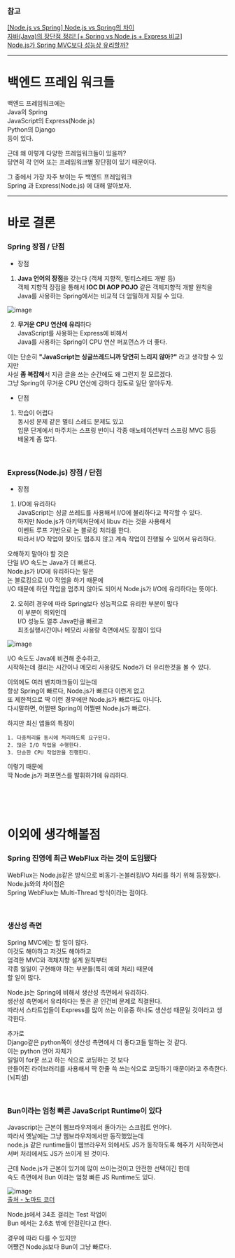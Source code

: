 ### 참고 
[[Node.js vs Spring] Node.js vs Spring의 차이](https://well-made-codestory.tistory.com/31)   
[자바(Java)의 장단점 정리! [+ Spring vs Node.js + Express 비교]](https://jaehoney.tistory.com/167)   
[Node.js가 Spring MVC보다 성능상 유리할까?](https://siyoon210.tistory.com/164)   


---

# 백엔드 프레임 워크들  
백엔드 프레임워크에는  
Java의 Spring  
JavaScript의 Express(Node.js)  
Python의 Django  
등이 있다.  
  
근데 왜 이렇게 다양한 프레임워크들이 있을까?  
당연히 각 언어 또는 프레임워크별 장단점이 있기 때문이다.  
  
그 중에서 가장 자주 보이는 두 백엔드 프레임워크  
Spring 과 Express(Node.js) 에 대해 알아보자.  
  
  ---
  
# 바로 결론
### Spring 장점 / 단점  
- 장점  
1. **Java 언어의 장점**을 갖는다 (객체 지향적, 멀티스레드 개발 등)    
객체 지향적 장점을 통해서 **IOC DI AOP POJO** 같은 객체지향적 개발 원칙을  
Java를 사용하는 Spring에서는 비교적 더 엄밀하게 지킬 수 있다.  

![image](https://user-images.githubusercontent.com/101965836/187692325-91f407b3-27fd-4060-9f15-a556509e7133.png)  
   
2. **무거운 CPU 연산에 유리**하다  
JavaScript를 사용하는 Express에 비해서   
Java를 사용하는 Spring이 CPU 연산 퍼포먼스가 더 좋다.  
  
이는 단순히 **"JavaScript는 싱글쓰레드니까 당연히 느리지 않아?"** 라고 생각할 수 있지만  
사실 **좀 복잡해**서 지금 글을 쓰는 순간에도 왜 그런지 잘 모르겠다.  
그냥 Spring이 무거운 CPU 연산에 강하다 정도로 일단 알아두자.  
    
- 단점  
1. 학습이 어렵다  
동시성 문제 같은 멀티 스레드 문제도 있고  
입문 단계에서 마주치는 스프링 빈이니 각종 애노테이션부터 스프링 MVC 등등  
배울게 좀 많다.  
  
<br>  
  
### Express(Node.js) 장점 / 단점  
- 장점   
1. I/O에 유리하다  
JavaScript는 싱글 쓰레드를 사용해서 I/O에 불리하다고 착각할 수 있다.   
하지만 Node.js가 아키텍쳐단에서 libuv 라는 것을 사용해서  
이벤트 루프 기반으로 논 블로킹 처리를 한다.     
따라서 I/O 작업이 잦아도 멈추지 않고 계속 작업이 진행될 수 있어서 유리하다.  
  
오해하지 말아야 할 것은  
단일 I/O 속도는 Java가 더 빠르다.   
Node.js가 I/O에 유리하다는 말은   
논 블로킹으로 I/O 작업을 하기 때문에  
I/O 때문에 하던 작업을 멈추지 않아도 되어서 Node.js가 I/O에 유리하다는 뜻이다.  
   
2. 오히려 경우에 따라 Spring보다 성능적으로 유리한 부분이 많다  
이 부분이 의외인데   
I/O 성능도 얼추 Java만큼 빠르고  
최초실행시간이나 메모리 사용량 측면에서도 장점이 있다  
  
![image](https://user-images.githubusercontent.com/101965836/187701211-cb504e41-abd0-4b3e-bb95-ff1fcac73aba.png)  
  
I/O 속도도 Java에 비견해 준수하고,   
시작하는데 걸리는 시간이나 메모리 사용량도 Node가 더 유리한것을 볼 수 있다.  
  
이외에도 여러 벤치마크들이 있는데  
항상 Spring이 빠르다, Node.js가 빠르다 이런게 없고  
또 제한적으로 딱 이런 경우에만 Node.js가 빠르다도 아니다.  
다시말하면, 어쩔땐 Spring이 어쩔땐 Node.js가 빠르다.  
  
하지만 최신 앱들의 특징이  
```
1. 다중처리를 동시에 처리하도록 요구된다.
2. 많은 I/O 작업을 수행한다.
3. 단순한 CPU 작업만을 진행한다.
```
이렇기 때문에  
딱 Node.js가 퍼포먼스를 발휘하기에 유리하다.  
  

<br><br><br>  
  
# 이외에 생각해볼점  

### Spring 진영에 최근 WebFlux 라는 것이 도입됐다  
WebFlux는 Node.js같은 방식으로 비동기-논블러킹I/O 처리를 하기 위해 등장했다.  
Node.js와의 차이점은  
Spring WebFlux는 Multi-Thread 방식이라는 점이다.  
  
<br>  
  
### 생산성 측면  
Spring MVC에는 할 일이 많다.  
이것도 해야하고 저것도 해야하고  
엄격한 MVC와 객체지향 설계 원칙부터  
각종 일일이 구현해야 하는 부분들(특히 예외 처리) 때문에  
할 일이 많다.  
  
Node.js는 Spring에 비해서 생산성 측면에서 유리하다.  
생산성 측면에서 유리하다는 뜻은 곧 인건비 문제로 직결된다.  
따라서 스타트업들이 Express를 많이 쓰는 이유중 하나도 생산성 때문일 것이라고 생각한다.  
  
추가로  
Django같은 python쪽이 생산성 측면에서 더 좋다고들 말하는 것 같다.  
이는 python 언어 자체가  
일일이 for문 쓰고 하는 식으로 코딩하는 것 보다  
만들어진 라이브러리를 사용해서 딱 한줄 쓱 쓰는식으로 코딩하기 때문이라고 추측한다.(뇌피셜)    
  
<br>  
  
### Bun이라는 엄청 빠른 JavaScript Runtime이 있다  
Javascript는 근본이 웹브라우저에서 돌아가는 스크립트 언어다.  
따라서 옛날에는 그냥 웹브라우저에서만 동작했었는데  
node.js 같은 runtime들이 웹브라우저 외에서도 JS가 동작하도록 해주기 시작하면서  
서버 처리에서도 JS가 쓰이게 된 것이다.  
  
근데 Node.js가 근본이 있기에 많이 쓰이는것이고 안전한 선택이긴 한데  
속도 측면에서 Bun 이라는 엄청 빠른 JS Runtime도 있다.  
  
![image](https://user-images.githubusercontent.com/101965836/187707234-301a04cb-2b50-4ebf-b611-716d5ca50d32.png)    
[출처 - 노마드 코더](https://www.youtube.com/watch?v=t9924eteb-4)   
  
Node.js에서 34초 걸리는 Test 작업이  
Bun 에서는 2.6초 밖에 안걸린다고 한다.  
  
경우에 따라 다를 수 있지만  
어쨌건 Node.js보다 Bun이 그냥 빠르다.  
  

